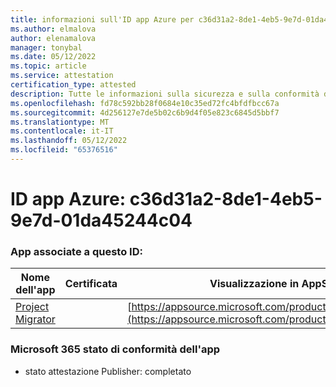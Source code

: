 ```yaml
---
title: informazioni sull'ID app Azure per c36d31a2-8de1-4eb5-9e7d-01da45244c04
ms.author: elmalova
author: elenamalova
manager: tonybal
ms.date: 05/12/2022
ms.topic: article
ms.service: attestation
certification_type: attested
description: Tutte le informazioni sulla sicurezza e sulla conformità disponibili per c36d31a2-8de1-4eb5-9e7d-01da45244c04.
ms.openlocfilehash: fd78c592bb28f0684e10c35ed72fc4bfdfbcc67a
ms.sourcegitcommit: 4d256127e7de5b02c6b9d4f05e823c6845d5bbf7
ms.translationtype: MT
ms.contentlocale: it-IT
ms.lasthandoff: 05/12/2022
ms.locfileid: "65376516"
---
```

# <a name="azure-app-id-c36d31a2-8de1-4eb5-9e7d-01da45244c04"></a>ID app Azure: c36d31a2-8de1-4eb5-9e7d-01da45244c04


### <a name="apps-associated-with-this-id"></a>App associate a questo ID:
| **Nome dell'app** | **Certificata** | **Visualizzazione in AppSource** |
|--------------|---------------|-----------------------|
| [Project Migrator](../forward/WA200003160.md) |  | [https://appsource.microsoft.com/product/office/WA200003160](https://appsource.microsoft.com/product/office/WA200003160) |

### <a name="microsoft-365-app-compliance-status"></a>Microsoft 365 stato di conformità dell'app
- stato attestazione Publisher: completato
